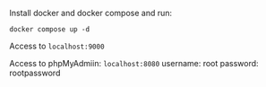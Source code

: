 Install docker and docker compose and run: 

```
docker compose up -d
```

Access to `localhost:9000`

Access to phpMyAdmiin: `localhost:8080`
username: root
password: rootpassword